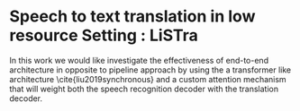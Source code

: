 Speech to text translation in low resource Setting : LiSTra
============================================================

<!-- A short description of the project. -->

In this work we would like investigate the effectiveness of end-to-end architecture in opposite to pipeline approach by using the a transformer like architecture \cite{liu2019synchronous} and a custom attention mechanism that will weight both the speech recognition decoder with the translation decoder.
